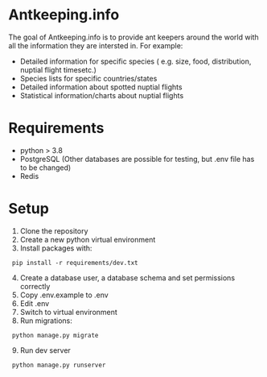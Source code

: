 # Antkeeping.info
The goal of Antkeeping.info is to provide ant keepers around the world with all the information they are intersted in. For example:
* Detailed information for specific species ( e.g. size, food, distribution, nuptial flight timesetc.)
* Species lists for specific countries/states
* Detailed information about spotted nuptial flights
* Statistical information/charts about nuptial flights
# Requirements
* python > 3.8
* PostgreSQL (Other databases are possible for testing, but .env file has to be changed)
* Redis
# Setup
1. Clone the repository
2. Create a new python virtual environment
3. Install packages with:
 ```
  pip install -r requirements/dev.txt
 ```
4. Create a database user, a database schema and set permissions correctly
5. Copy .env.example to .env
6. Edit .env
7. Switch to virtual environment
8. Run migrations:

 ```
  python manage.py migrate
 ```
9. Run dev server
```
 python manage.py runserver
```
